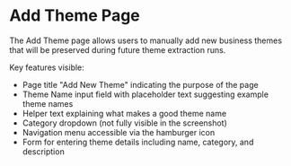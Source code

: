 # Add Theme Page

The Add Theme page allows users to manually add new business themes that will be preserved during future theme extraction runs.

Key features visible:
- Page title "Add New Theme" indicating the purpose of the page
- Theme Name input field with placeholder text suggesting example theme names
- Helper text explaining what makes a good theme name
- Category dropdown (not fully visible in the screenshot)
- Navigation menu accessible via the hamburger icon
- Form for entering theme details including name, category, and description
